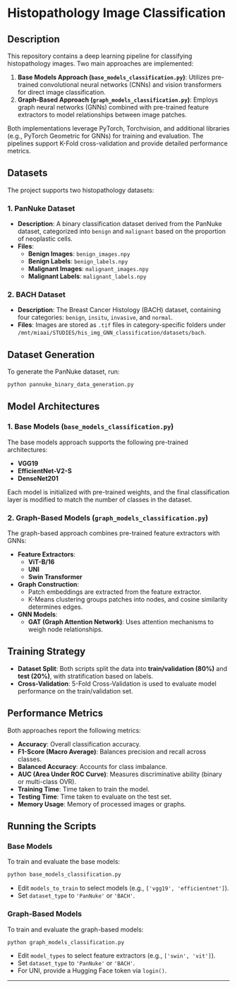 
# Histopathology Image Classification

## Description
This repository contains a deep learning pipeline for classifying histopathology images. Two main approaches are implemented:

1. **Base Models Approach (`base_models_classification.py`)**: Utilizes pre-trained convolutional neural networks (CNNs) and vision transformers for direct image classification.
2. **Graph-Based Approach (`graph_models_classification.py`)**: Employs graph neural networks (GNNs) combined with pre-trained feature extractors to model relationships between image patches.

Both implementations leverage PyTorch, Torchvision, and additional libraries (e.g., PyTorch Geometric for GNNs) for training and evaluation. The pipelines support K-Fold cross-validation and provide detailed performance metrics.

## Datasets
The project supports two histopathology datasets:

### 1. PanNuke Dataset
- **Description**: A binary classification dataset derived from the PanNuke dataset, categorized into `benign` and `malignant` based on the proportion of neoplastic cells.
- **Files**:
  - **Benign Images**: `benign_images.npy`
  - **Benign Labels**: `benign_labels.npy`
  - **Malignant Images**: `malignant_images.npy`
  - **Malignant Labels**: `malignant_labels.npy`

### 2. BACH Dataset
- **Description**: The Breast Cancer Histology (BACH) dataset, containing four categories: `benign`, `insitu`, `invasive`, and `normal`.
- **Files**: Images are stored as `.tif` files in category-specific folders under `/mnt/miaai/STUDIES/his_img_GNN_classification/datasets/bach`.

## Dataset Generation
To generate the PanNuke dataset, run:
```sh
python pannuke_binary_data_generation.py
```

## Model Architectures

### 1. Base Models (`base_models_classification.py`)
The base models approach supports the following pre-trained architectures:
- **VGG19**
- **EfficientNet-V2-S**
- **DenseNet201**

Each model is initialized with pre-trained weights, and the final classification layer is modified to match the number of classes in the dataset.

### 2. Graph-Based Models (`graph_models_classification.py`)
The graph-based approach combines pre-trained feature extractors with GNNs:
- **Feature Extractors**:
  - **ViT-B/16**
  - **UNI**
  - **Swin Transformer**
- **Graph Construction**: 
  - Patch embeddings are extracted from the feature extractor.
  - K-Means clustering groups patches into nodes, and cosine similarity determines edges.
- **GNN Models**:
  - **GAT (Graph Attention Network)**: Uses attention mechanisms to weigh node relationships.

## Training Strategy
- **Dataset Split**: Both scripts split the data into **train/validation (80%)** and **test (20%)**, with stratification based on labels.
- **Cross-Validation**: 5-Fold Cross-Validation is used to evaluate model performance on the train/validation set.

## Performance Metrics
Both approaches report the following metrics:
- **Accuracy**: Overall classification accuracy.
- **F1-Score (Macro Average)**: Balances precision and recall across classes.
- **Balanced Accuracy**: Accounts for class imbalance.
- **AUC (Area Under ROC Curve)**: Measures discriminative ability (binary or multi-class OVR).
- **Training Time**: Time taken to train the model.
- **Testing Time**: Time taken to evaluate on the test set.
- **Memory Usage**: Memory of processed images or graphs.

## Running the Scripts

### Base Models
To train and evaluate the base models:
```sh
python base_models_classification.py
```
- Edit `models_to_train` to select models (e.g., `['vgg19', 'efficientnet']`).
- Set `dataset_type` to `'PanNuke'` or `'BACH'`.

### Graph-Based Models
To train and evaluate the graph-based models:
```sh
python graph_models_classification.py
```
- Edit `model_types` to select feature extractors (e.g., `['swin', 'vit']`).
- Set `dataset_type` to `'PanNuke'` or `'BACH'`.
- For UNI, provide a Hugging Face token via `login()`.

--- 
